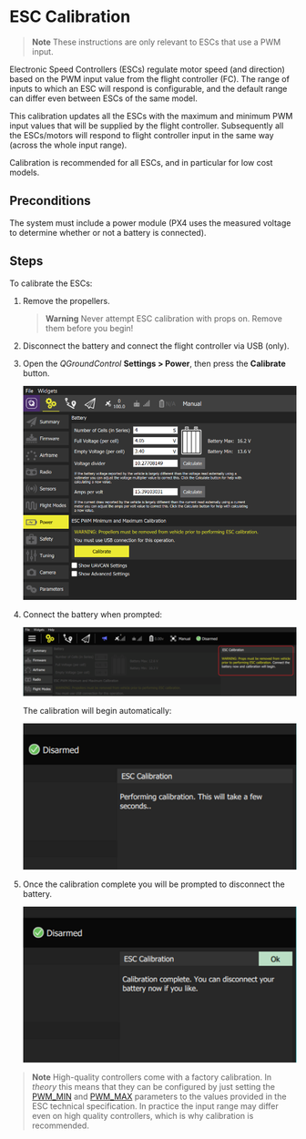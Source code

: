 # ESC Calibration

> **Note** These instructions are only relevant to ESCs that use a PWM input.

Electronic Speed Controllers (ESCs) regulate motor speed (and direction) based on the PWM input value from the flight controller (FC).
The range of inputs to which an ESC will respond is configurable, and the default range can differ even between ESCs of the same model.

This calibration updates all the ESCs with the maximum and minimum PWM input values that will be supplied by the flight controller. 
Subsequently all the ESCs/motors will respond to flight controller input in the same way (across the whole input range).

Calibration is recommended for all ESCs, and in particular for low cost models.

## Preconditions

The system must include a power module (PX4 uses the measured voltage to determine whether or not a battery is connected).

## Steps

To calibrate the ESCs:

1. Remove the propellers.

   > **Warning** Never attempt ESC calibration with props on. Remove them before you begin!
   
1. Disconnect the battery and connect the flight controller via USB (only). 
1. Open the *QGroundControl* **Settings > Power**, then press the **Calibrate** button.

   ![ESC Calibration step 1](../../images/qgc_esc_calibration.png)

1. Connect the battery when prompted:

   ![ESC Calibration step 2](../../images/esc_calibration_step_2.png)

   The calibration will begin automatically:

   ![ESC Calibration step 3](../../images/esc_calibration_step_3.png)

1. Once the calibration complete you will be prompted to disconnect the battery.

   ![ESC Calibration step 4](../../images/esc_calibration_step_4.png)


> **Note** High-quality controllers come with a factory calibration. 
  In *theory* this means that they can be configured by just setting the [PWM_MIN](../advanced_config/parameter_reference.md#PWM_MIN) and [PWM_MAX](../advanced_config/parameter_reference.md#PWM_MAX) parameters to the values provided in the ESC technical specification.
  In practice the input range may differ even on high quality controllers, which is why calibration is recommended.
